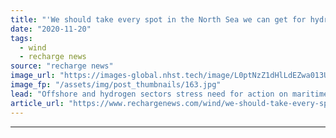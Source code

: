 ```yaml
---
title: "'We should take every spot in the North Sea we can get for hydrogen'"
date: "2020-11-20"
tags: 
  - wind
  - recharge news
source: "recharge news"
image_url: "https://images-global.nhst.tech/image/L0ptNzZ1dHlLdEZwa013UGJYeHBXbG1OU2FQTFMzSHNuT2tsd0MvOS9qbz0=/nhst/binary/d0c8b8673babd6eae65a05d81d7843c4"
image_fp: "/assets/img/post_thumbnails/163.jpg"
lead: "Offshore and hydrogen sectors stress need for action on maritime and grids planning as EU sees key role for H2 in its Offshore Renewable Energy Strategy"
article_url: "https://www.rechargenews.com/wind/we-should-take-every-spot-in-the-north-sea-we-can-get-for-hydrogen/2-1-916254"
---
```


---
